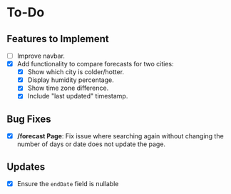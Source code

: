 # To-Do

## Features to Implement
- [ ] Improve navbar.
- [x] Add functionality to compare forecasts for two cities:
  - [x] Show which city is colder/hotter.
  - [x] Display humidity percentage.
  - [x] Show time zone difference.
  - [x] Include "last updated" timestamp.

## Bug Fixes
- [x] **/forecast Page**: Fix issue where searching again without changing the number of days or date does not update the page.

## Updates
- [x] Ensure the `endDate` field is nullable